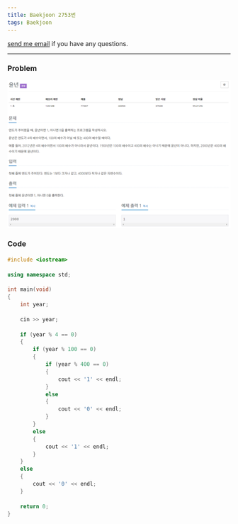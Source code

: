 ```yaml
---
title: Baekjoon 2753번
tags: Baekjoon
---
```


[send me email](mailto:jewel7492@gmail.com) if you have any questions.

<!--more-->

---
### Problem     
![그림1](/assets/Baekjoon/2753/1.PNG)  

### Code  
```cpp
#include <iostream>

using namespace std;

int main(void)
{
    int year;

    cin >> year;

    if (year % 4 == 0)
    {
        if (year % 100 == 0)
        {
            if (year % 400 == 0)
            {
                cout << '1' << endl;
            }
            else
            {
                cout << '0' << endl;
            }
        }
        else
        {
            cout << '1' << endl;
        }
    }
    else
    {
        cout << '0' << endl;
    }

    return 0;
}
```